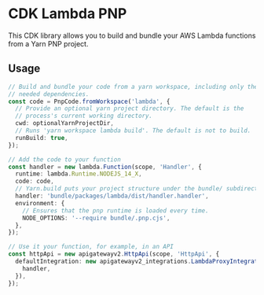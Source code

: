 # CDK Lambda PNP

This CDK library allows you to build and bundle your AWS Lambda functions from a Yarn PNP project.

## Usage
<!-- <macro exec="lit-snip ./test/integ.lit.ts"> -->
```ts
// Build and bundle your code from a yarn workspace, including only the
// needed dependencies.
const code = PnpCode.fromWorkspace('lambda', {
  // Provide an optional yarn project directory. The default is the
  // process's current working directory.
  cwd: optionalYarnProjectDir,
  // Runs 'yarn workspace lambda build'. The default is not to build.
  runBuild: true,
});

// Add the code to your function
const handler = new lambda.Function(scope, 'Handler', {
  runtime: lambda.Runtime.NODEJS_14_X,
  code: code,
  // Yarn.build puts your project structure under the bundle/ subdirectory.
  handler: 'bundle/packages/lambda/dist/handler.handler',
  environment: {
    // Ensures that the pnp runtime is loaded every time.
    NODE_OPTIONS: '--require bundle/.pnp.cjs',
  },
});

// Use it your function, for example, in an API
const httpApi = new apigatewayv2.HttpApi(scope, 'HttpApi', {
  defaultIntegration: new apigatewayv2_integrations.LambdaProxyIntegration({
    handler,
  }),
});
```
<!-- </macro> -->
